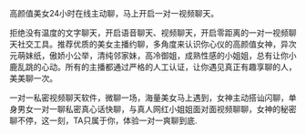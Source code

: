 高颜值美女24小时在线主动聊，马上开启一对一视频聊天。

拒绝没有温度的文字聊天，开启语音聊天、视频聊天，开启零距离的一对一视频聊天社交工具。推荐优质的美女主播约聊，多角度来认识你心仪的高颜值女神，异次元萌妹纸，傲娇小公举，清纯邻家妹，高冷御姐，成熟性感的小姐姐，总有让你小鹿乱跳的心动。所有的主播都通过严格的人工认证，让你遇见真正有趣享聊的人，美美聊一次。

一对一私密视频聊天软件，微聊一场，海量美女马上遇到，女神主动搭讪闪聊，单身男女一对一聊私密真心话快聊，与真人网红小姐姐面对面视频聊聊，女神的秘密聊不停，这一刻，TA只属于你，体验一对一爽聊到底.
